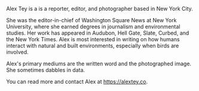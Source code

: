 Alex Tey is a is a reporter, editor, and photographer based in New York City.

She was the editor-in-chief of Washington Square News at New York University, where she
	earned degrees in journalism and environmental studies. Her work has appeared in
 	Audubon, Hell Gate, Slate, Curbed, and the New York Times. Alex is most interested
  	in writing on how humans interact with natural and built environments, especially
   	when birds are involved.

Alex's primary mediums are the written word and the photographed image.
	She sometimes dabbles in data.

You can read more and contact Alex at https://alextey.co.
